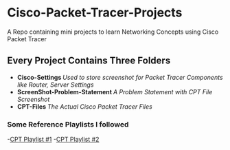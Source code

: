 # Cisco-Packet-Tracer-Projects
A Repo containing mini projects to learn Networking Concepts using Cisco Packet Tracer


<h2> Every Project Contains Three Folders </h2>

- <b> Cisco-Settings </b> <i> Used to store screenshot for Packet Tracer Components like Router, Server Settings </i>
- <b> ScreenShot-Problem-Statement </b> <i> A Problem Statement with CPT File Screenshot </i>
- <b> CPT-Files </b> <i> The Actual Cisco Packet Tracer Files </i>

<h3> Some Reference Playlists I followed </h3>

-[CPT Playlist #1](https://www.youtube.com/playlist?list=PLVFyjfF2Drdt9hXs37KTPTIqtNVCXFfOG) 
-[CPT Playlist #2](https://www.youtube.com/playlist?list=PLSDyGb_vtanx5Ad0S4WxRqTSSH9e34O_M)
